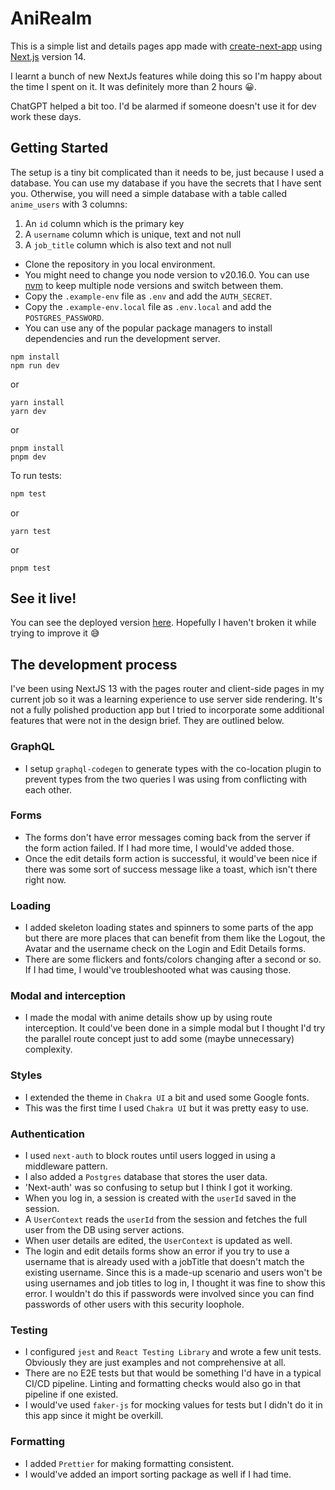 # AniRealm

This is a simple list and details pages app made with [create-next-app](https://github.com/vercel/next.js/tree/canary/packages/create-next-app) using [Next.js](https://nextjs.org/) version 14.

I learnt a bunch of new NextJs features while doing this so I'm happy about the time I spent on it. It was definitely more than 2 hours 😀.

ChatGPT helped a bit too. I'd be alarmed if someone doesn't use it for dev work these days. 

## Getting Started

The setup is a tiny bit complicated than it needs to be, just because I used a database. You can use my database if you have the secrets that I have sent you. Otherwise, you will need a simple database with a table called `anime_users` with 3 columns:
1. An `id` column which is the primary key
2. A `username` column which is unique, text and not null
3. A `job_title` column which is also text and not null

- Clone the repository in you local environment. 
- You might need to change you node version to v20.16.0. You can use [nvm](https://github.com/nvm-sh/nvm) to keep multiple node versions and switch between them.
- Copy the `.example-env` file as `.env` and add the `AUTH_SECRET`.
- Copy the `.example-env.local` file as `.env.local` and add the `POSTGRES_PASSWORD`.
- You can use any of the popular package managers to install dependencies and run the development server.
```
npm install
npm run dev
```
or 
```
yarn install
yarn dev
```
or
```
pnpm install
pnpm dev
```

To run tests:

```bash
npm test
```
or 
```
yarn test
```
or 
```
pnpm test
```

## See it live!

You can see the deployed version [here](https://anime-dashboard-blond.vercel.app/).
Hopefully I haven't broken it while trying to improve it 😅

## The development process

I've been using NextJS 13 with the pages router and client-side pages in my current job so it was a learning experience to use server side rendering. It's not a fully polished production app but I tried to incorporate some additional features that were not in the design brief. They are outlined below.

### **GraphQL**

- I setup `graphql-codegen` to generate types with the co-location plugin to prevent types from the two queries I was using from conflicting with each other.

### **Forms**

- The forms don't have error messages coming back from the server if the form action failed. If I had more time, I would've added those.
- Once the edit details form action is successful, it would've been nice if there was some sort of success message like a toast, which isn't there right now. 

### **Loading**

- I added skeleton loading states and spinners to some parts of the app but there are more places that can benefit from them like the Logout, the Avatar and the username check on the Login and Edit Details forms.
- There are some flickers and fonts/colors changing after a second or so. If I had time, I would've troubleshooted what was causing those.

### **Modal and interception**

- I made the modal with anime details show up by using route interception. It could've been done in a simple modal but I thought I'd try the parallel route concept just to add some (maybe unnecessary) complexity.

### **Styles**

- I extended the theme in `Chakra UI` a bit and used some Google fonts.
- This was the first time I used `Chakra UI` but it was pretty easy to use.

### **Authentication**

- I used `next-auth` to block routes until users logged in using a middleware pattern.
- I also added a `Postgres` database that stores the user data. 
- 'Next-auth' was so confusing to setup but I think I got it working.
- When you log in, a session is created with the `userId` saved in the session. 
- A `UserContext` reads the `userId` from the session and fetches the full user from the DB using server actions. 
- When user details are edited, the `UserContext` is updated as well.
- The login and edit details forms show an error if you try to use a username that is already used with a jobTitle that doesn't match the existing username. Since this  is a made-up scenario and users won't be using usernames and job titles to log in, I thought it was fine to show this error. I wouldn't do this if passwords were involved since you can find passwords of other users with this security loophole.

### **Testing**

- I configured `jest` and `React Testing Library` and wrote a few unit tests. Obviously they are just examples and not comprehensive at all.
- There are no E2E tests but that would be something I'd have in a typical CI/CD pipeline. Linting and formatting checks would also go in that pipeline if one existed.
- I would've used `faker-js` for mocking values for tests but I didn't do it in this app since it might be overkill.

### **Formatting**

- I added `Prettier` for making formatting consistent.
- I would've added an import sorting package as well if I had time.